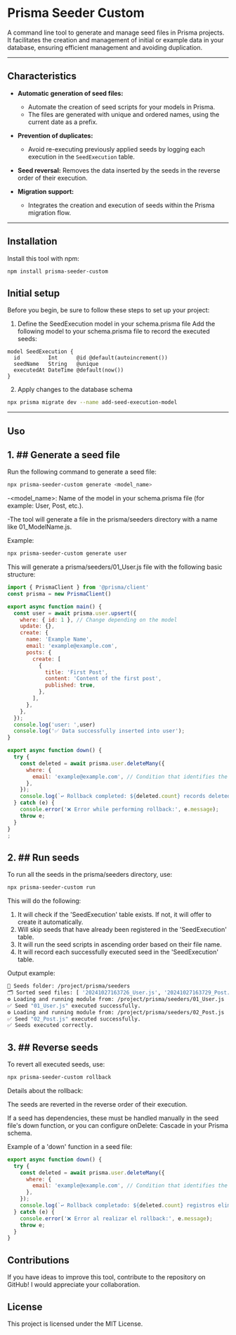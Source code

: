 # Prisma Seeder Custom

A command line tool to generate and manage seed files in Prisma projects. It facilitates the creation and management of initial or example data in your database, ensuring efficient management and avoiding duplication.

---

## Characteristics

- **Automatic generation of seed files:**
  - Automate the creation of seed scripts for your models in Prisma.
  - The files are generated with unique and ordered names, using the current date as a prefix.

- **Prevention of duplicates:**
  - Avoid re-executing previously applied seeds by logging each execution in the `SeedExecution` table.

- **Seed reversal:**
Removes the data inserted by the seeds in the reverse order of their execution.  

- **Migration support:**
  - Integrates the creation and execution of seeds within the Prisma migration flow.

---

## Installation

Install this tool with npm:

```bash
npm install prisma-seeder-custom
```

## Initial setup
Before you begin, be sure to follow these steps to set up your project:

1. Define the SeedExecution model in your schema.prisma file
Add the following model to your schema.prisma file to record the executed seeds:

```prisma
model SeedExecution {
  id         Int      @id @default(autoincrement())
  seedName   String   @unique
  executedAt DateTime @default(now())
}
```
2. Apply changes to the database schema
```bash
npx prisma migrate dev --name add-seed-execution-model
```

---

## Uso

## 1. ## Generate a seed file
Run the following command to generate a seed file:
```bash
npx prisma-seeder-custom generate <model_name>
```
-<model_name>: Name of the model in your schema.prisma file (for example: User, Post, etc.).

-The tool will generate a file in the prisma/seeders directory with a name like 01_ModelName.js.

Example:

```bash
npx prisma-seeder-custom generate user
```

This will generate a prisma/seeders/01_User.js file with the following basic structure:

```javascript
import { PrismaClient } from '@prisma/client'
const prisma = new PrismaClient()

export async function main() {
  const user = await prisma.user.upsert({
    where: { id: 1 }, // Change depending on the model
    update: {},
    create: {
      name: 'Example Name',
      email: 'example@example.com',
      posts: {
        create: [
          {
            title: 'First Post',
            content: 'Content of the first post',
            published: true,
          },
        ],
      },
    },
  });
  console.log('user: ',user)
  console.log('✅ Data successfully inserted into user');
}

export async function down() {
  try {
    const deleted = await prisma.user.deleteMany({
      where: {
        email: 'example@example.com', // Condition that identifies the data created by the seed
      },
    });
    console.log(`↩️ Rollback completed: ${deleted.count} records deleted.`);
  } catch (e) {
    console.error('❌ Error while performing rollback:', e.message);
    throw e;
  }
}
;
```

## 2. ## Run seeds

To run all the seeds in the prisma/seeders directory, use:
```bash
npx prisma-seeder-custom run
```
This will do the following:

1. It will check if the 'SeedExecution' table exists. If not, it will offer to create it automatically.
2. Will skip seeds that have already been registered in the 'SeedExecution' table.
3. It will run the seed scripts in ascending order based on their file name.
4. It will record each successfully executed seed in the 'SeedExecution' table.

Output example:
```bash
📁 Seeds folder: /project/prisma/seeders
🗂️ Sorted seed files: [ '20241027163726_User.js', '20241027163729_Post.js' ]
⚙️ Loading and running module from: /project/prisma/seeders/01_User.js
✅ Seed "01_User.js" executed successfully.
⚙️ Loading and running module from: /project/prisma/seeders/02_Post.js
✅ Seed "02_Post.js" executed successfully.
✅ Seeds executed correctly.
```

## 3. ## Reverse seeds

To revert all executed seeds, use:
```bash
npx prisma-seeder-custom rollback
```
Details about the rollback:

The seeds are reverted in the reverse order of their execution.

If a seed has dependencies, these must be handled manually in the seed file's down function, or you can configure onDelete: Cascade in your Prisma schema.

Example of a 'down' function in a seed file:
```javascript
export async function down() {
  try {
    const deleted = await prisma.user.deleteMany({
      where: {
        email: 'example@example.com', // Condition that identifies the data created by the seed
      },
    });
    console.log(`↩️ Rollback completado: ${deleted.count} registros eliminados.`);
  } catch (e) {
    console.error('❌ Error al realizar el rollback:', e.message);
    throw e;
  }
}
```

## Contributions
If you have ideas to improve this tool, contribute to the repository on GitHub! I would appreciate your collaboration.

## License
This project is licensed under the MIT License.
